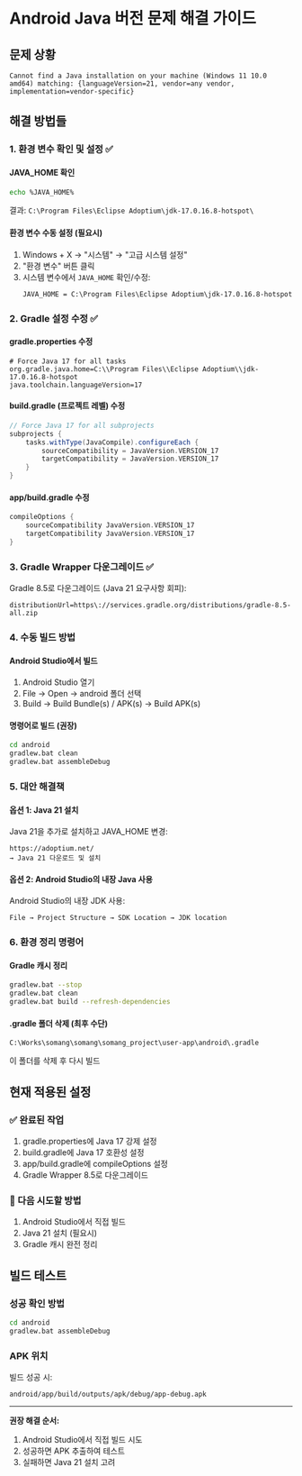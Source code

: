 # Android Java 버전 문제 해결 가이드

## 문제 상황
```
Cannot find a Java installation on your machine (Windows 11 10.0 amd64) matching: {languageVersion=21, vendor=any vendor, implementation=vendor-specific}
```

## 해결 방법들

### 1. 환경 변수 확인 및 설정 ✅

#### JAVA_HOME 확인
```bash
echo %JAVA_HOME%
```
결과: `C:\Program Files\Eclipse Adoptium\jdk-17.0.16.8-hotspot\`

#### 환경 변수 수동 설정 (필요시)
1. Windows + X → "시스템" → "고급 시스템 설정"
2. "환경 변수" 버튼 클릭
3. 시스템 변수에서 `JAVA_HOME` 확인/수정:
   ```
   JAVA_HOME = C:\Program Files\Eclipse Adoptium\jdk-17.0.16.8-hotspot
   ```

### 2. Gradle 설정 수정 ✅

#### gradle.properties 수정
```properties
# Force Java 17 for all tasks
org.gradle.java.home=C:\\Program Files\\Eclipse Adoptium\\jdk-17.0.16.8-hotspot
java.toolchain.languageVersion=17
```

#### build.gradle (프로젝트 레벨) 수정
```gradle
// Force Java 17 for all subprojects
subprojects {
    tasks.withType(JavaCompile).configureEach {
        sourceCompatibility = JavaVersion.VERSION_17
        targetCompatibility = JavaVersion.VERSION_17
    }
}
```

#### app/build.gradle 수정
```gradle
compileOptions {
    sourceCompatibility JavaVersion.VERSION_17
    targetCompatibility JavaVersion.VERSION_17
}
```

### 3. Gradle Wrapper 다운그레이드 ✅
Gradle 8.5로 다운그레이드 (Java 21 요구사항 회피):
```properties
distributionUrl=https\://services.gradle.org/distributions/gradle-8.5-all.zip
```

### 4. 수동 빌드 방법

#### Android Studio에서 빌드
1. Android Studio 열기
2. File → Open → android 폴더 선택
3. Build → Build Bundle(s) / APK(s) → Build APK(s)

#### 명령어로 빌드 (권장)
```bash
cd android
gradlew.bat clean
gradlew.bat assembleDebug
```

### 5. 대안 해결책

#### 옵션 1: Java 21 설치
Java 21을 추가로 설치하고 JAVA_HOME 변경:
```
https://adoptium.net/
→ Java 21 다운로드 및 설치
```

#### 옵션 2: Android Studio의 내장 Java 사용
Android Studio의 내장 JDK 사용:
```
File → Project Structure → SDK Location → JDK location
```

### 6. 환경 정리 명령어

#### Gradle 캐시 정리
```bash
gradlew.bat --stop
gradlew.bat clean
gradlew.bat build --refresh-dependencies
```

#### .gradle 폴더 삭제 (최후 수단)
```
C:\Works\somang\somang\somang_project\user-app\android\.gradle
```
이 폴더를 삭제 후 다시 빌드

## 현재 적용된 설정

### ✅ 완료된 작업
1. gradle.properties에 Java 17 강제 설정
2. build.gradle에 Java 17 호환성 설정
3. app/build.gradle에 compileOptions 설정
4. Gradle Wrapper 8.5로 다운그레이드

### 🔄 다음 시도할 방법
1. Android Studio에서 직접 빌드
2. Java 21 설치 (필요시)
3. Gradle 캐시 완전 정리

## 빌드 테스트

### 성공 확인 방법
```bash
cd android
gradlew.bat assembleDebug
```

### APK 위치
빌드 성공 시:
```
android/app/build/outputs/apk/debug/app-debug.apk
```

---

**권장 해결 순서:**
1. Android Studio에서 직접 빌드 시도
2. 성공하면 APK 추출하여 테스트
3. 실패하면 Java 21 설치 고려